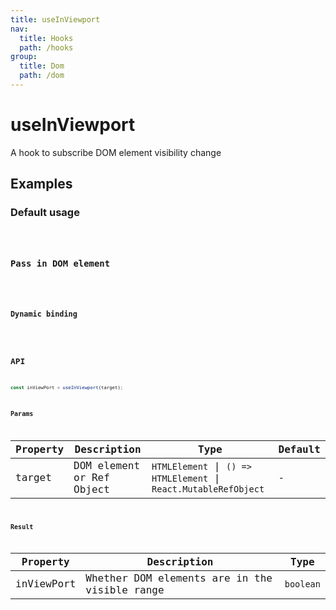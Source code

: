```yaml
---
title: useInViewport
nav:
  title: Hooks
  path: /hooks
group:
  title: Dom
  path: /dom
---
```


# useInViewport

A hook to subscribe DOM element visibility change

## Examples

### Default usage

<code src="./demo/demo1.tsx" />

### Pass in DOM element

<code src="./demo/demo2.tsx" />

### Dynamic binding

<code src="./demo/demo3.tsx" />

## API

```ts
const inViewPort = useInViewport(target);
```

### Params

| Property | Description               | Type | Default |
|----------|---------------------------|------|---------|
| target   | DOM element or Ref Object |  `HTMLElement` \| `() => HTMLElement` \| `React.MutableRefObject` | -       |

### Result

| Property   | Description                                   | Type    |
|------------|-----------------------------------------------|---------|
| inViewPort | Whether DOM elements are in the visible range | `boolean` |

